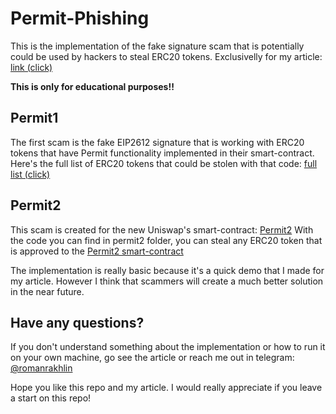 # Permit-Phishing

This is the implementation of the fake signature scam that is potentially could be used by hackers to steal ERC20 tokens.
Exclusivelly for my article: [link (click)](https://medium.com/@romanrakhlin/the-dark-side-of-permits-eip2612-c66ff71bf635?source=friends_link&sk=45b59c5e461386fc3526e762b4610c16)

**This is only for educational purposes!!**

## Permit1

The first scam is the fake EIP2612 signature that is working with ERC20 tokens that have Permit functionality implemented in their smart-contract.
Here's the full list of ERC20 tokens that could be stolen with that code: [full list (click)](https://medium.com/r/?url=https%3A%2F%2Fgithub.com%2Fyashnaman%2FtokensWithPermitFunctionList)

## Permit2

This scam is created for the new Uniswap's smart-contract: [Permit2](https://github.com/Uniswap/permit2)
With the code you can find in permit2 folder, you can steal any ERC20 token that is approved to the [Permit2 smart-contract](https://etherscan.io/address/0x000000000022D473030F116dDEE9F6B43aC78BA3)

The implementation is really basic because it's a quick demo that I made for my article. However I think that scammers will create a much better solution in the near future.

## Have any questions?

If you don't understand something about the implementation or how to run it on your own machine, go see the article or reach me out in telegram: [@romanrakhlin](https://t.me/romanrakhlin)

Hope you like this repo and my article. I would really appreciate if you leave a start on this repo!